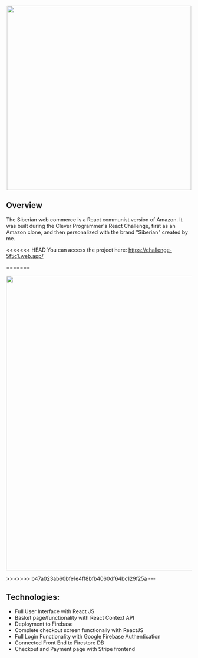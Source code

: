 <p align="center">
<img src="https://user-images.githubusercontent.com/70399238/92873144-1989ba80-f3dd-11ea-8ee0-8f5db6bed1d0.png" width="500" >
</p>

## Overview

The Siberian web commerce is a React communist version of Amazon. It was built during the Clever Programmer's React Challenge, first as an Amazon clone, and then personalized with the brand "Siberian" created by me.

<<<<<<< HEAD
You can access the project here: https://challenge-5f5c1.web.app/

=======
<p align="center">
<img src="https://media2.giphy.com/media/rhkYiRMWbKMUnadkfG/giphy.gif" width="800" >
</p>
>>>>>>> b47a023ab60bfe1e4ff8bfb4060df64bc129f25a
---

## Technologies:

-   Full User Interface with React JS
-   Basket page/functionality with React Context API
-   Deployment to Firebase
-   Complete checkout screen functionaliy with ReactJS
-   Full Login Functionality with Google Firebase Authentication
-   Connected Front End to Firestore DB
-   Checkout and Payment page with Stripe frontend

